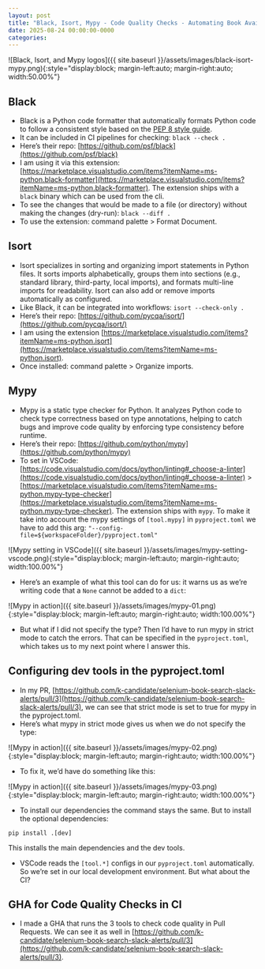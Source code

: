 ```yaml
---
layout: post
title: "Black, Isort, Mypy - Code Quality Checks - Automating Book Availability Checks"
date: 2025-08-24 00:00:00-0000
categories: 
---
```


![Black, Isort, and Mypy logos]({{ site.baseurl }}/assets/images/black-isort-mypy.png){:style="display:block; margin-left:auto; margin-right:auto; width:50.00%"}

## Black
- Black is a Python code formatter that automatically formats Python code to follow a consistent style based on the [PEP 8 style guide](https://peps.python.org/pep-0008/).  
- It can be included in CI pipelines for checking: `black --check .`  
- Here’s their repo: [https://github.com/psf/black](https://github.com/psf/black)
- I am using it via this extension: [https://marketplace.visualstudio.com/items?itemName=ms-python.black-formatter](https://marketplace.visualstudio.com/items?itemName=ms-python.black-formatter). The extension ships with a `black` binary which can be used from the cli.
- To see the changes that would be made to a file (or directory) without making the changes (dry-run): `black --diff .`
- To use the extension: command palette > Format Document.

## Isort
- Isort specializes in sorting and organizing import statements in Python files. It sorts imports alphabetically, groups them into sections (e.g., standard library, third-party, local imports), and formats multi-line imports for readability. Isort can also add or remove imports automatically as configured.
- Like Black, it can be integrated into workflows: `isort --check-only .`
- Here’s their repo: [https://github.com/pycqa/isort/](https://github.com/pycqa/isort/)
- I am using the extension [https://marketplace.visualstudio.com/items?itemName=ms-python.isort](https://marketplace.visualstudio.com/items?itemName=ms-python.isort).
- Once installed: command palette > Organize imports.

## Mypy
- Mypy is a static type checker for Python. It analyzes Python code to check type correctness based on type annotations, helping to catch bugs and improve code quality by enforcing type consistency before runtime.
- Here’s their repo: [https://github.com/python/mypy](https://github.com/python/mypy)
- To set in VSCode: [https://code.visualstudio.com/docs/python/linting#_choose-a-linter](https://code.visualstudio.com/docs/python/linting#_choose-a-linter) > [https://marketplace.visualstudio.com/items?itemName=ms-python.mypy-type-checker](https://marketplace.visualstudio.com/items?itemName=ms-python.mypy-type-checker). The extension ships with `mypy`. To make it take into account the mypy settings of `[tool.mypy]` in `pyproject.toml` we have to add this arg: `"--config-file=${workspaceFolder}/pyproject.toml"`

![Mypy setting in VSCode]({{ site.baseurl }}/assets/images/mypy-setting-vscode.png){:style="display:block; margin-left:auto; margin-right:auto; width:100.00%"}

- Here’s an example of what this tool can do for us: it warns us as we’re writing code that a `None` cannot be added to a `dict`: 

![Mypy in action]({{ site.baseurl }}/assets/images/mypy-01.png){:style="display:block; margin-left:auto; margin-right:auto; width:100.00%"}

- But what if I did not specify the type? Then I’d have to run mypy in strict mode to catch the errors. That can be specified in the `pyproject.toml`, which takes us to my next point where I answer this.

## Configuring dev tools in the pyproject.toml
- In my PR, [https://github.com/k-candidate/selenium-book-search-slack-alerts/pull/3](https://github.com/k-candidate/selenium-book-search-slack-alerts/pull/3), we can see that strict mode is set to true for mypy in the pyproject.toml.
- Here’s what mypy in strict mode gives us when we do not specify the type:

![Mypy in action]({{ site.baseurl }}/assets/images/mypy-02.png){:style="display:block; margin-left:auto; margin-right:auto; width:100.00%"}

- To fix it, we’d have do something like this:

![Mypy in action]({{ site.baseurl }}/assets/images/mypy-03.png){:style="display:block; margin-left:auto; margin-right:auto; width:100.00%"}

- To install our dependencies the command stays the same. But to install the optional dependencies:
```
pip install .[dev]
```
This installs the main dependencies and the dev tools.

- VSCode reads the `[tool.*]` configs in our `pyproject.toml` automatically. So we’re set in our local development environment. But what about the CI?

## GHA for Code Quality Checks in CI
- I made a GHA that runs the 3 tools to check code quality in Pull Requests. We can see it as well in [https://github.com/k-candidate/selenium-book-search-slack-alerts/pull/3](https://github.com/k-candidate/selenium-book-search-slack-alerts/pull/3).